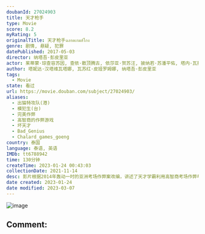 ```yaml
---
doubanId: 27024903
title: 天才枪手
type: Movie
score: 8.2
myRating: 5
originalTitle: 天才枪手ฉลาดเกมส์โกง
genre: 剧情, 悬疑, 犯罪
datePublished: 2017-05-03
director: 纳塔吾·彭皮里亚
actor: 茱蒂蒙·琼查容苏因, 查侬·散顶腾古, 依莎亚·贺苏汪, 披纳若·苏潘平佑, 塔内·瓦拉库努娄, 莎琳雷特·托马斯, 伊戈·米基塔斯, 帕辛·宽萨塔彭, 萨哈贾克·波斯安吉特, 坎嘉娜·维耐潘尼, 育塔彭·瓦拉努科洛楚, 诺帕瓦特·里基特王, 维塔文·维拉维达亚南特
author: 塔妮达·汉塔维瓦塔娜, 瓦苏红·皮娅罗姆娜, 纳塔吾·彭皮里亚
tags:
  - Movie
state: 看过
url: https://movie.douban.com/subject/27024903/
aliases:
  - 出猫特攻队(港)
  - 模犯生(台)
  - 完美作弊
  - 高智商的作弊游戏
  - 坏天才
  - Bad_Genius
  - Chalard_games_goeng
country: 泰国
language: 泰语, 英语
IMDb: tt6788942
time: 130分钟
createTime: 2023-01-24 00:43:03
collectionDate: 2021-11-14
desc: 影片根据2014年轰动一时的亚洲考场作弊案改编，讲述了天才学霸利用高智商考场作弊牟取暴利的故事。出生平凡的天才少女Lynn（茱蒂蒙·琼查容苏因饰）在进入贵族学校后，结识了富二代同学Grace（依莎亚...
date created: 2023-01-24
date modified: 2023-03-07
---
```


![image](p2501863104.jpg)

Comment:
---
